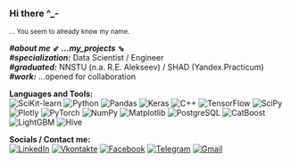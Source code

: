 ### Hi there ^_- 
<sup>... You seem to already know my name.  

___#about me___  __⇙__  ___...my_projects___  __⇘__  
___#specialization:___ Data Scientist / Engineer  
___#graduated:___ NNSTU (n.a. R.E. Alekseev) / SHAD (Yandex.Practicum)  
___#work:___ ...opened for collaboration

__Languages and Tools:__  
![SciKit-learn](https://img.shields.io/badge/ML-SciKit--learn-ff5800?style=flat&logo=scikit-learn&logoColor=white)
![Python](https://img.shields.io/badge/language-Python-3a75c4?style=flat&logo=python&logoColor=white)
![Pandas](https://img.shields.io/badge/tool-Pandas-423189?style=flat&logo=Pandas&logoColor=white)
![Keras](https://img.shields.io/badge/AI-Keras-ff0000?style=flat&logo=keras&logoColor=white)
![C++](https://img.shields.io/badge/language-C++-3fa298?style=flat&logo=C%2b%2b&logoColor=white)
![TensorFlow](https://img.shields.io/badge/AI-TensorFlow-ff7c00?style=flat&logo=tensorflow&logoColor=white)
![SciPy](https://img.shields.io/badge/tool-SciPy-6b8e23?style=flat&logo=Scipy&logoColor=white)
![Plotly](https://img.shields.io/badge/tool-Plotly-cc0035?style=flat&logo=Plotly&logoColor=white)
![PyTorch](https://img.shields.io/badge/AI-PyTorch-ff9900?style=flat&logo=pytorch&logoColor=white)
![NumPy](https://img.shields.io/badge/tool-NumPy-1e90ff?style=flat&logo=Numpy&logoColor=white)
![Matplotlib](https://img.shields.io/badge/tool-Matplotlib-cc9700?style=flat&logo=appveyor&logoColor=white)
![PostgreSQL](https://img.shields.io/badge/DB-PostgreSQL-0000ff?style=flat&logo=postgresql&logoColor=white)
![CatBoost](https://img.shields.io/badge/ML-CatBoost-ffa500?style=flat&logo=appveyor&logoColor=white)
![LightGBM](https://img.shields.io/badge/ML-LightGBM-2aae2a?style=flat&logo=appveyor&logoColor=white)
![Hive](https://img.shields.io/badge/DB-Hive-a1920d?style=flat&logo=Hive&logoColor=white)

__Socials / Contact me:__  
[![LinkedIn](https://img.shields.io/badge/-LinkedIn-090909?style=social&logo=linkedin&logoColor=007BB6)](https://www.linkedin.com/in/mikhail-maresin-3654aa280)
[![Vkontakte](https://img.shields.io/badge/-Vkontakte-090909?style=social&logo=Vk&logoColor=4F7DB3)](https://vk.com/id90124882)
[![Facebook](https://img.shields.io/badge/-Facebook-090909?style=social&logo=Facebook&logoColor=1195F5)](https://www.facebook.com/mikhail.maresin)
[![Telegram](https://img.shields.io/badge/-Telegram-090909?style=social&logo=telegram&logoColor=27A0D9)](https://t.me/mikhail_maresin)
[![Gmail](https://img.shields.io/badge/-Gmail-090909?style=social&logo=Gmail&logoColor=2E86C1)](mailto:mikhailmaresin@gmail.com)

<!--
**maresin/maresin** is a ✨ _special_ ✨ repository because its `README.md` (this file) appears on your GitHub profile.

Here are some ideas to get you started:

- 🔭 I’m currently working on ...
- 🌱 I’m currently learning ...
- 👯 I’m looking to collaborate on ...
- 🤔 I’m looking for help with ...
- 💬 Ask me about ...
- 📫 How to reach me: ...
- 😄 Pronouns: ...
- ⚡ Fun fact: ...
-->
